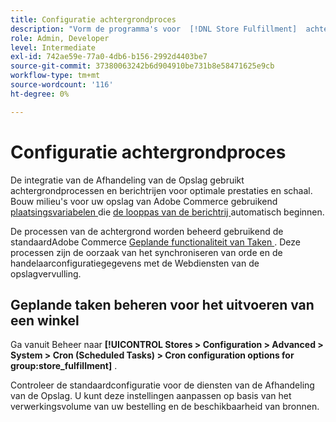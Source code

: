 ```yaml
---
title: Configuratie achtergrondproces
description: "Vorm de programma's voor  [!DNL Store Fulfillment]  achtergrondprocessen die in het synchroniseren van gegevens met de uitvoeringsdiensten worden gebruikt."
role: Admin, Developer
level: Intermediate
exl-id: 742ae59e-77a0-4db6-b156-2992d4403be7
source-git-commit: 37380063242b6d904910be731b8e58471625e9cb
workflow-type: tm+mt
source-wordcount: '116'
ht-degree: 0%

---
```



# Configuratie achtergrondproces

De integratie van de Afhandeling van de Opslag gebruikt achtergrondprocessen en berichtrijen voor optimale prestaties en schaal. Bouw milieu&#39;s voor uw opslag van Adobe Commerce gebruikend [ plaatsingsvariabelen ](https://experienceleague.adobe.com/en/docs/commerce-cloud-service/user-guide/configure/env/stage/variables-deploy#cron_consumers_runner) die [ de looppas van de berichtrij ](https://experienceleague.adobe.com/en/docs/commerce-operations/configuration-guide/message-queues/message-queue-framework) automatisch beginnen.

De processen van de achtergrond worden beheerd gebruikend de standaardAdobe Commerce [ Geplande functionaliteit van Taken ](https://experienceleague.adobe.com/en/docs/commerce-admin/systems/tools/cron). Deze processen zijn de oorzaak van het synchroniseren van orde en de handelaarconfiguratiegegevens met de Webdiensten van de opslagvervulling.

## Geplande taken beheren voor het uitvoeren van een winkel

Ga vanuit Beheer naar **[!UICONTROL Stores > Configuration > Advanced > System > Cron (Scheduled Tasks) > Cron configuration options for group:store_fulfillment]** .

Controleer de standaardconfiguratie voor de diensten van de Afhandeling van de Opslag. U kunt deze instellingen aanpassen op basis van het verwerkingsvolume van uw bestelling en de beschikbaarheid van bronnen.
